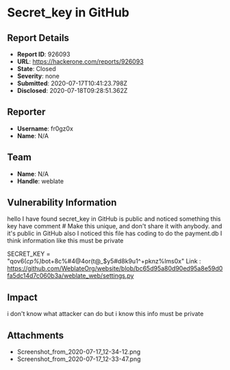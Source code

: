 # Secret_key in GitHub

## Report Details
- **Report ID**: 926093
- **URL**: https://hackerone.com/reports/926093
- **State**: Closed
- **Severity**: none
- **Submitted**: 2020-07-17T10:41:23.798Z
- **Disclosed**: 2020-07-18T09:28:51.362Z

## Reporter
- **Username**: fr0gz0x
- **Name**: N/A

## Team
- **Name**: N/A
- **Handle**: weblate

## Vulnerability Information
hello 
I have found secret_key in GitHub is public and noticed something this key have comment # Make this unique, and don't share it with anybody. and it's public in GitHub also I noticed this file has coding to do the payment.db I think information like this must be private 

SECRET_KEY = "qov6(*cp%)b*ot+8c%#4@4or(t@_$y5#d8k9u1^+pknz%lms0x"
Link : https://github.com/WeblateOrg/website/blob/bc65d95a80d90ed95a8e59d0fa5dc14d7c060b3a/weblate_web/settings.py

## Impact

i don't know what attacker can do but i know this info must be private

## Attachments
- Screenshot_from_2020-07-17_12-34-12.png
- Screenshot_from_2020-07-17_12-33-47.png
